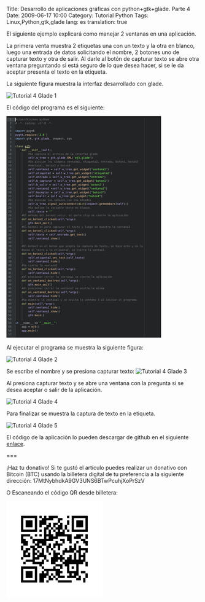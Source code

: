 Title: Desarrollo de aplicaciones gráficas con python+gtk+glade. Parte 4
Date: 2009-06-17 10:00
Category: Tutorial Python
Tags: Linux,Python,gtk,glade
lang: es
translation: true

El siguiente ejemplo explicará como manejar 2 ventanas en una aplicación.

La primera venta muestra 2 etiquetas una con un texto y la otra en blanco, luego
una entrada de datos solicitando el nombre, 2 botones uno de capturar texto y otra
de salir. Al darle al botón de capturar texto se abre otra ventana preguntando si está
seguro de lo que desea hacer, si se le da aceptar presenta el texto en la etiqueta.

La siguiente figura muestra la interfaz desarrollado con glade.

![Tutorial 4 Glade 1](./images/tutorialglade4-1.png)

El código del programa es el siguiente:

![Código](./images/tutorialpythongtkglade4-codigo.png)


Al ejecutar el programa se muestra la siguiente figura:

![Tutorial 4 Glade 2](./images/tutorialglade4-2.png)

Se escribe el nombre y se presiona capturar texto:
![Tutorial 4 Glade 3](./images/tutorialglade4-3.png)

Al presiona capturar texto y se abre una ventana con la pregunta si se desea
aceptar o salir de la aplicación.

![Tutorial 4 Glade 4](./images/tutorialglade4-4.png)

Para finalizar se muestra la captura de texto en la etiqueta.

![Tutorial 4 Glade 5](./images/tutorialglade4-5.png)


El código de la aplicación lo pueden descargar de github en el siguiente
[enlace](https://github.com/ecrespo/ecrespo.github.io/blob/master/content/code/2009/tutorialgtkglade4.py).


===

¡Haz tu donativo!
Si te gustó el artículo puedes realizar un donativo con Bitcoin (BTC)
usando la billetera digital de tu preferencia a la siguiente
dirección: 17MtNybhdkA9GV3UNS6BTwPcuhjXoPrSzV

O Escaneando el código QR desde billetera:

![17MtNybhdkA9GV3UNS6BTwPcuhjXoPrSzV](./images/17MtNybhdkA9GV3UNS6BTwPcuhjXoPrSzV.png)